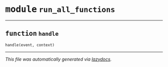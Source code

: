 <!-- markdownlint-disable -->

# <kbd>module</kbd> `run_all_functions`





---

## <kbd>function</kbd> `handle`

```python
handle(event, context)
```








---

_This file was automatically generated via [lazydocs](https://github.com/ml-tooling/lazydocs)._
